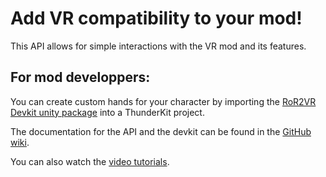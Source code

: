 # Add VR compatibility to your mod!
This API allows for simple interactions with the VR mod and its features.

## For mod developpers:
You can create custom hands for your character by importing the [RoR2VR Devkit unity package](https://github.com/DrBibop/RoR2VRMod/releases) into a ThunderKit project.

The documentation for the API and the devkit can be found in the [GitHub wiki](https://github.com/DrBibop/RoR2VRMod/wiki).

You can also watch the [video tutorials](https://www.youtube.com/playlist?list=PLAvCVBah7RrLYmnEVApu4PqIdi3tXI4YT).